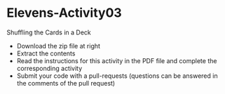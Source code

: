 # Elevens-Activity03
Shuffling the Cards in a Deck

- Download the zip file at right
- Extract the contents
- Read the instructions for this activity in the PDF file and complete the corresponding activity
- Submit your code with a pull-requests (questions can be answered in the comments of the pull request)
